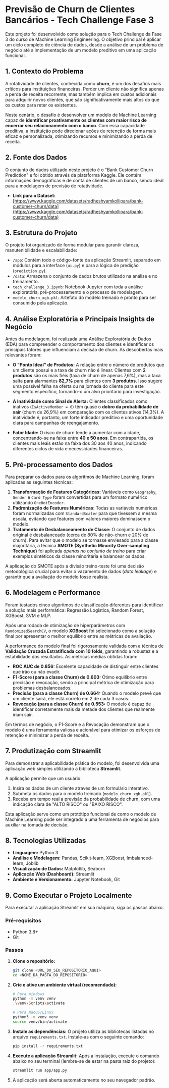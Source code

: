 # Previsão de Churn de Clientes Bancários - Tech Challenge Fase 3

Este projeto foi desenvolvido como solução para o Tech Challenge da Fase 3 do curso de Machine Learning Engineering. O objetivo principal é aplicar um ciclo completo de ciência de dados, desde a análise de um problema de negócio até a implementação de um modelo preditivo em uma aplicação funcional.

## 1. Contexto do Problema

A rotatividade de clientes, conhecida como **churn**, é um dos desafios mais críticos para instituições financeiras. Perder um cliente não significa apenas a perda de receita recorrente, mas também implica em custos adicionais para adquirir novos clientes, que são significativamente mais altos do que os custos para reter os existentes.

Neste cenário, o desafio é desenvolver um modelo de Machine Learning capaz de **identificar proativamente os clientes com maior risco de encerrar seu relacionamento com o banco**. Com essa capacidade preditiva, a instituição pode direcionar ações de retenção de forma mais eficaz e personalizada, otimizando recursos e minimizando a perda de receita.

## 2. Fonte dos Dados

O conjunto de dados utilizado neste projeto é o "Bank Customer Churn Prediction" e foi obtido através da plataforma Kaggle. Ele contém informações demográficas e de conta de clientes de um banco, sendo ideal para a modelagem de previsão de rotatividade.

- **Link para o Dataset:** [https://www.kaggle.com/datasets/radheshyamkollipara/bank-customer-churn/data](https://www.kaggle.com/datasets/radheshyamkollipara/bank-customer-churn/data)

## 3. Estrutura do Projeto
O projeto foi organizado de forma modular para garantir clareza, manutenibilidade e escalabilidade:
* `/app`: Contém todo o código-fonte da aplicação Streamlit, separado em módulos para a interface (`ui.py`) e para a lógica de predição (`prediction.py`).
* `/data`: Armazena o conjunto de dados brutos utilizado na análise e no treinamento.
* `tech_challenge_3.ipynb`: Notebook Jupyter com toda a análise exploratória, pré-processamento e o processo de modelagem.
* `modelo_churn_xgb.pkl`: Artefato do modelo treinado e pronto para ser consumido pela aplicação.

## 4. Análise Exploratória e Principais Insights de Negócio

Antes da modelagem, foi realizada uma Análise Exploratória de Dados (EDA) para compreender o comportamento dos clientes e identificar os principais fatores que influenciam a decisão de churn. As descobertas mais relevantes foram:

* **O "Ponto Ideal" de Produtos:** A relação entre o número de produtos que um cliente possui e a taxa de churn não é linear. Clientes com **2 produtos** são os mais fiéis (taxa de churn de apenas 7,6%), mas a taxa salta para alarmantes **82,7%** para clientes com **3 produtos**. Isso sugere uma possível falha na oferta ou na jornada do cliente para este segmento específico, tornando-o um alvo prioritário para investigação.

* **A Inatividade como Sinal de Alerta:** Clientes classificados como inativos (`IsActiveMember = 0`) têm quase o **dobro da probabilidade de sair** (churn de 26,9%) em comparação com os clientes ativos (14,3%). A inatividade é, portanto, um forte indicador preditivo e uma oportunidade clara para campanhas de reengajamento.

* **Fator Idade:** O risco de churn tende a aumentar com a idade, concentrando-se na faixa entre **40 e 50 anos**. Em contrapartida, os clientes mais leais estão na faixa dos 30 aos 40 anos, indicando diferentes ciclos de vida e necessidades financeiras.

## 5. Pré-processamento dos Dados

Para preparar os dados para os algoritmos de Machine Learning, foram aplicadas as seguintes técnicas:

1.  **Transformação de Features Categóricas:** Variáveis como `Geography`, `Gender` e `Card Type` foram convertidas para um formato numérico utilizando `OneHotEncoder`.
2.  **Padronização de Features Numéricas:** Todas as variáveis numéricas foram normalizadas com `StandardScaler` para que tivessem a mesma escala, evitando que features com valores maiores dominassem o modelo.
3.  **Tratamento de Desbalanceamento de Classe:** O conjunto de dados original é desbalanceado (cerca de 80% de não-churn e 20% de churn). Para evitar que o modelo se tornasse enviesado para a classe majoritária, a técnica **SMOTE (Synthetic Minority Over-sampling Technique)** foi aplicada *apenas no conjunto de treino* para criar exemplos sintéticos da classe minoritária e balancear os dados.

A aplicação do SMOTE após a divisão treino-teste foi uma decisão metodológica crucial para evitar o vazamento de dados (*data leakage*) e garantir que a avaliação do modelo fosse realista.

## 6. Modelagem e Performance

Foram testados cinco algoritmos de classificação diferentes para identificar a solução mais performática: Regressão Logística, Random Forest, XGBoost, SVM e MLP.

Após uma rodada de otimização de hiperparâmetros com `RandomizedSearchCV`, o modelo **XGBoost** foi selecionado como a solução final por apresentar o melhor equilíbrio entre as métricas de avaliação.

A performance do modelo final foi rigorosamente validada com a técnica de **Validação Cruzada Estratificada com 10 folds**, garantindo a robustez e a estabilidade dos resultados. As métricas médias obtidas foram:

* **ROC AUC de 0.856:** Excelente capacidade de distinguir entre clientes que irão ou não evadir.
* **F1-Score (para a classe Churn) de 0.603:** Ótimo equilíbrio entre precisão e revocação, sendo a principal métrica de otimização para problemas desbalanceados.
* **Precisão (para a classe Churn) de 0.664:** Quando o modelo prevê que um cliente sairá, ele está correto em 2 de cada 3 casos.
* **Revocação (para a classe Churn) de 0.553:** O modelo é capaz de identificar corretamente mais da metade dos clientes que realmente iriam sair.

Em termos de negócio, o F1-Score e a Revocação demonstram que o modelo é uma ferramenta valiosa e acionável para otimizar os esforços de retenção e minimizar a perda de receita.

## 7. Produtização com Streamlit

Para demonstrar a aplicabilidade prática do modelo, foi desenvolvida uma aplicação web simples utilizando a biblioteca **Streamlit**.

A aplicação permite que um usuário:
1.  Insira os dados de um cliente através de um formulário interativo.
2.  Submeta os dados para o modelo treinado (`modelo_churn_xgb.pkl`).
3.  Receba em tempo real a previsão da probabilidade de churn, com uma indicação clara de "ALTO RISCO" ou "BAIXO RISCO".

Esta aplicação serve como um protótipo funcional de como o modelo de Machine Learning pode ser integrado a uma ferramenta de negócios para auxiliar na tomada de decisão.

## 8. Tecnologias Utilizadas

-   **Linguagem:** Python 3
-   **Análise e Modelagem:** Pandas, Scikit-learn, XGBoost, Imbalanced-learn, Joblib
-   **Visualização de Dados:** Matplotlib, Seaborn
-   **Aplicação Web (Dashboard):** Streamlit
-   **Ambiente e Versionamento:** Jupyter Notebook, Git


## 9. Como Executar o Projeto Localmente

Para executar a aplicação Streamlit em sua máquina, siga os passos abaixo.

### Pré-requisitos
* Python 3.8+
* Git

### Passos

1.  **Clone o repositório:**
    ```bash
    git clone <URL_DO_SEU_REPOSITORIO_AQUI>
    cd <NOME_DA_PASTA_DO_REPOSITORIO>
    ```

2.  **Crie e ative um ambiente virtual (recomendado):**
    ```bash
    # Para Windows
    python -m venv venv
    .\venv\Scripts\activate

    # Para macOS/Linux
    python3 -m venv venv
    source venv/bin/activate
    ```

3.  **Instale as dependências:**
    O projeto utiliza as bibliotecas listadas no arquivo `requirements.txt`. Instale-as com o seguinte comando:
    ```bash
    pip install -r requirements.txt
    ```
   

4.  **Execute a aplicação Streamlit:**
    Após a instalação, execute o comando abaixo no seu terminal (lembre-se de estar na pasta raiz do projeto):
    ```bash
    streamlit run app/app.py
    ```

5.  A aplicação será aberta automaticamente no seu navegador padrão.